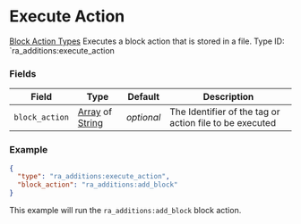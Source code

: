 # Execute Action
[Block Action Types](../block_action_types.md)
Executes a block action that is stored in a file.
Type ID: `ra_additions:execute_action
### Fields
 | Field | Type | Default | Description | 
|---|---|---|---|
 | `block_action` | [Array](../data_types/array.md) of [String](../data_types/string.md) | _optional_ | The Identifier of the tag or action file to be executed | 

### Example
```json
{
  "type": "ra_additions:execute_action",
  "block_action": "ra_additions:add_block"
}
```
This example will run the `ra_additions:add_block` block action.
